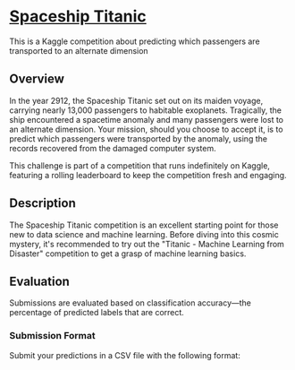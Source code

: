 # [Spaceship Titanic](https://www.kaggle.com/competitions/spaceship-titanic/overview)

This is a Kaggle competition about predicting which passengers are transported to an alternate dimension

## Overview

In the year 2912, the Spaceship Titanic set out on its maiden voyage, carrying nearly 13,000 passengers to habitable exoplanets. Tragically, the ship encountered a spacetime anomaly and many passengers were lost to an alternate dimension. Your mission, should you choose to accept it, is to predict which passengers were transported by the anomaly, using the records recovered from the damaged computer system.

This challenge is part of a competition that runs indefinitely on Kaggle, featuring a rolling leaderboard to keep the competition fresh and engaging.

## Description

The Spaceship Titanic competition is an excellent starting point for those new to data science and machine learning. Before diving into this cosmic mystery, it's recommended to try out the "Titanic - Machine Learning from Disaster" competition to get a grasp of machine learning basics.

## Evaluation

Submissions are evaluated based on classification accuracy—the percentage of predicted labels that are correct.

### Submission Format

Submit your predictions in a CSV file with the following format:
